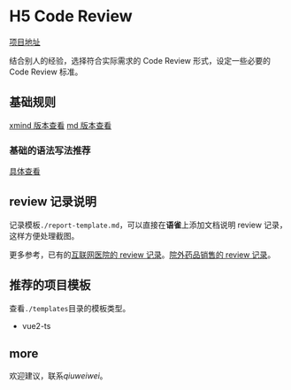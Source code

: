 # H5 Code Review

[项目地址](https://gitlab.91jkys.com/f2e/h5-code-review.git)

结合别人的经验，选择符合实际需求的 Code Review 形式，设定一些必要的 Code Review 标准。

## 基础规则

[xmind 版本查看](./前端-H5-CodeReview.xmind)
[md 版本查看](./前端H5-Code-Review.md)

### 基础的语法写法推荐

[具体查看](./style-guide/推荐使用的语法方式.md)

## review 记录说明

记录模板`./report-template.md`，可以直接在**语雀**上添加文档说明 review 记录，这样方便处理截图。

更多参考，已有的[互联网医院的 review 记录](https://91jkys.yuque.com/hnm3gl/cv46lf/lqahn1)。[院外药品销售的 review 记录](https://91jkys.yuque.com/hnm3gl/bceogz/pd4g4m)。

## 推荐的项目模板

查看`./templates`目录的模板类型。

- vue2-ts

## more

欢迎建议，联系*qiuweiwei*。
